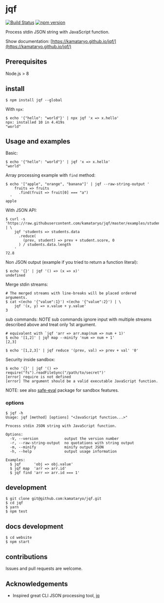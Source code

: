 # jqf

[![Build Status](https://travis-ci.org/kamataryo/jqf.svg?branch=master)](https://travis-ci.org/kamataryo/jqf)
[![npm version](https://badge.fury.io/js/jqf.svg)](https://badge.fury.io/js/jqf)

Process stdin JSON string with JavaScript function.

Show documentation: [https://kamataryo.github.io/jqf/](https://kamataryo.github.io/jqf/)

## Prerequisites

Node.js > 8

## install

```shell
$ npm install jqf --global
```

With `npx`:

```shell
$ echo '{"hello": "world"}' | npx jqf 'x => x.hello'
npx: installed 10 in 4.419s
"world"
```

## Usage and examples

Basic:

```shell
$ echo '{"hello": "world"}' | jqf 'x => x.hello'
"world"
```

Array processing example with `find` method:

```shell
$ echo '["apple", "orange", "banana"]' | jqf --raw-string-output '
    fruits => fruits
      .find(fruit => fruit[0] === "a")
  '
apple
```

With JSON API:

```shell
$ curl -s 'https://raw.githubusercontent.com/kamataryo/jqf/master/examples/students.json' | \
    jqf 'students => students.data
      .reduce(
        (prev, student) => prev + student.score, 0
      ) / students.data.length
    '
72.8
```

Non JSON output (example if you tried to return a function literal):

```shell
$ echo '{}' | jqf '() => (x => x)'
undefined
```

Merge stdin streams:

```shell
# The merged streams with line-breaks will be placed ordered arguments.
$ cat <(echo '{"value":1}') <(echo '{"value":2}') | \
    jqf '(x, y) => x.value + y.value'
3
```

sub commands:
_NOTE_ sub commands ignore input with multiple streams described above and treat only 1st argument.

```shell
# equivalent with `jqf 'arr => arr.map(num => num + 1)'
$ echo '[1,2]' | jqf map --minify 'num => num + 1'
[2,3]
```

```shell
$ echo '[1,2,3]' | jqf reduce '(prev, val) => prev + val' '0'
```

Security inside sandbox:

```shell
$ echo '{}' | jqf '() => require("fs").readFileSync("/path/to/secret")'
[error] require is not defined
[error] The argument should be a valid executable JavaScript function.
```

NOTE: see also [safe-eval](https://www.npmjs.com/package/safe-eval) package for sandbox features.

### options

```shell
$ jqf -h
Usage: jqf [method] [options] "<JavaScript function...>"

Process stdin JSON string with JavaScript function.

Options:
  -V, --version            output the version number
  -r, --raw-string-output  no quotations with string output
  -m, --minify             minify output JSON
  -h, --help               output usage information

Examples:
  $ jqf      'obj => obj.value'
  $ jqf map  'arr => arr.id'
  $ jqf find 'arr => arr.id === 1'
```

## development

```shell
$ git clone git@github.com:kamataryo/jqf.git
$ cd jqf
$ yarn
$ npm test
```

## docs development

```shell
$ cd website
$ npm start
```

## contributions

Issues and pull requests are welcome.

## Acknowledgements

- Inspired great CLI JSON processing tool, [jq](https://stedolan.github.io/jq/)
